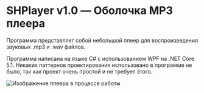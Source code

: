 # SHPlayer v1.0 — Оболочка MP3 плеера
Программа представляет собой небольшой плеер для воспроизведения звуковых .mp3 и .wav файлов. 

Программа написана на языке C# с использованием WPF на .NET Core 5.1. Никаких паттернов проектирования использовано в программе не было, так как проект очень простой и не требует этого.

![Изображение плеера в процессе работы](https://user-images.githubusercontent.com/48196899/136685770-52cd173f-d7ee-4ddc-8320-13e686ac0619.PNG)
